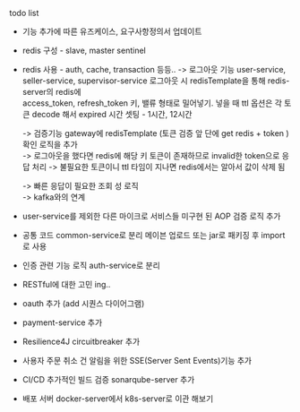 todo list

- 기능 추가에 따른 유즈케이스, 요구사항정의서 업데이트
- redis 구성 - slave, master sentinel
- redis 사용 - auth, cache, transaction 등등..
    -> 로그아웃 기능 user-service, seller-service, supervisor-service 로그아웃 시 redisTemplate을 통해 redis-server의 redis에  
          access_token, refresh_token 키, 밸류 형태로 밀어넣기. 넣을 때 ttl 옵션은 각 토큰 decode 해서 expired 시간 셋팅 - 1시간, 12시간 
  
    -> 검증기능 gateway에 redisTemplate (토큰 검증 앞 단에 get redis + token ) 확인 로직을 추가  
    -> 로그아웃을 했다면 redis에 해당 키 토큰이 존재하므로 invalid한 token으로 응답 처리
    -> 불필요한 토큰이니 ttl 타임이 지나면 redis에서는 알아서 값이 삭제 됨  
    
    -> 빠른 응답이 필요한 조회 성 로직  
    -> kafka와의 연계  
  
- user-service를 제외한 다른 마이크로 서비스들 미구현 된 AOP 검증 로직 추가  
- 공통 코드 common-service로 분리 메이븐 업로드 또는 jar로 패키징 후 import로 사용
- 인증 관련 기능 로직 auth-service로 분리
- RESTful에 대한 고민 ing..
- oauth 추가 (add 시퀀스 다이어그램)
- payment-service 추가
- Resilience4J circuitbreaker 추가
- 사용자 주문 취소 건 알림을 위한 SSE(Server Sent Events)기능 추가
- CI/CD 추가적인 빌드 검증 sonarqube-server 추가
- 배포 서버 docker-server에서 k8s-server로 이관 해보기
